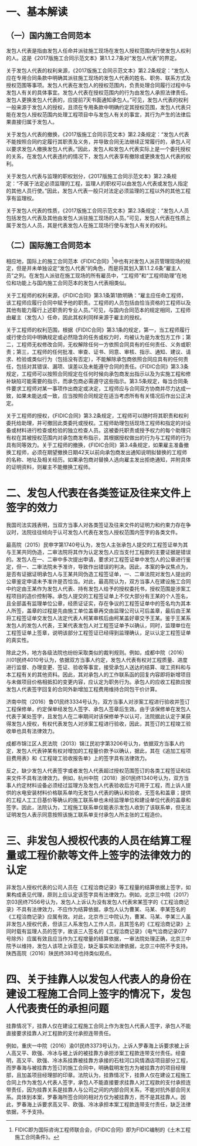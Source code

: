 # 一、基本解读
## （一）国内施工合同范本
发包人代表是指由发包人任命并派驻施工现场在发包人授权范围内行使发包人权利的人。这是《2017版施工合同示范文本》第1.1.2.7条对“发包人代表”的界定。

关于发包人代表的权利来源，《2017版施工合同示范文本》第2.2条规定：“发包人应在专用合同条款中明确其派驻施工现场的发包人代表的姓名、职务、联系方式及授权范围等事项。发包人代表在发包人的授权范围内，负责处理合同履行过程中与发包人有关的具体事宜。发包人代表在授权范围内的行为由发包人承担法律责任。发包人更换发包人代表的，应提前7天书面通知承包人。”可见，发包人代表的权利一般来源于发包人的授权，且须在专用条款中明确约定其授权范围，发包人代表只能在发包人授权范围内处理工程项目中与发包人有关的事宜，其行为产生的法律后果直接归属于发包人。

关于发包人代表的撤换，《2017版施工合同示范文本》第2.2条规定：“发包人代表不能按照合同约定履行其职责及义务，并导致合同无法继续正常履行的，承包人可以要求发包人撤换发包人代表。”因此，发包人和发包人代表实际上是一个委托授权的关系，在发包人代表违约的情况下，发包人代表享有撤除或更换发包人代表的权利。

关于发包人代表与监理的职权划分，《2017版施工合同示范文本》第2.2条规定：“不属于法定必须监理的工程，监理人的职权可以由发包人代表或发包人指定的其他人员行使。”因此，发包人代表一般只对法定必须监理的工程以外的其他工程享有监理权。

关于发包人代表的性质，《2017版施工合同示范文本》第2.3条规定：“发包人人员包括发包人代表及其他由发包人派驻施工现场的人员。”可见，发包人代表在性质上属于发包人人员，其是代表发包人在施工现场行使与发包人有关的权利。
## （二）国际施工合同范本
相应地，国际上的施工合同范本《FIDIC合同》[^1]中也有对发包人派员管理现场的规定，但是并未单独设定“发包人代表”的角色，而是将其划入第1.1.2.6条“雇主人员”之列。在发包人派驻在施工现场的所有雇员中，“工程师”和“工程师助理”在地位和功能上与国内施工合同范本的发包人代表相类似。

[^1]:FIDIC即为国际咨询工程师联合会，《FIDIC合同》即为FIDIC编制的《土木工程施工合同条件》。

关于工程师的权利来源，《FIDIC合同》第3.1条第1款明确：“雇主应任命工程师，该工程师应履行合同中赋予他的职责。工程师的人员包括由恰当资格的工程师以及其他有能力履行上述职责的专业人员。”可见，与国内合同范本的规定相同，工程师由雇主（发包人）任命，因此其权利同样来源于雇主的授权。

关于工程师的权利范围，根据《FIDIC合同》第3.1条的规定，第一，当工程师履行或行使合同中明确规定或必然隐含的任务或权力时，均被认为是为发包方工作；第二，工程师无权修改合同，无权解除任何一方依照合同具有的任何责任、义务或职责；第三，工程师的任何批准、审查、证书、同意、审核、指示、通知、建议、请求、检验或类似行为（包括没有否定），不能解除承包商依照合同应具有的任何责任，包括对其错误、漏项、误差以及未能遵守合同的责任。《FIDIC合同》第3.3条规定，工程师可以按照合同规定在任何时候向承包商发出指示以及为实施工程和修补缺陷可能需要的指示，而承包商必需遵守这些指示。第3.5条规定，每当合同条件要求工程师对某一事项作出商定或决定，工程师应与合同双方协商并尽力达成一致，如果未能达成一致，应当按照合同规定在适当考虑所有有关情况后作出公正决定。

关于工程师的授权，《FIDIC合同》第3.2条规定，工程师可以随时将其职责和权利委托给助理，并可撤回此类委托或授权。工程师助理包括现场工程师和指定的对设备或材料进行检查或检验的独立检查人员。这被委托职责或授予权力的每个助理只有权在其被授权范围内对承包商发布指示，其根据授权做出的行为与工程师的行为具有同等效力。关于工程师的撤换，《FIDIC合同》第3.4条规定，如果雇主准备撤换工程师，必须在期望撤换日期42天以前向承包商发出通知说明拟替换的工程师的名称、地址及相关经历。如果承包商对替换人选向雇主发出拒绝通知，并附具体的证明资料，则雇主不能撤换工程师。
# 二、发包人代表在各类签证及往来文件上签字的效力
我国司法实践表明，当双方当事人对各类签证及往来文件的证明力和约束力存在争议时，法院往往倾向于认可发包人代表在发包人授权范围内签字的各类文件。

最高院（2015）民申字第1740号认为，发包人主张承包人提交的工程签证单为其与王某共同伪造，二审法院将其作为认定发包人应当支付工程款的主要证据是错误的。发包人在一、二审中多次提出申请，要求对工程签证单中发包人的公章进行鉴定，但一、二审法院未予准许，导致作出错误的判决。因此，本案的争议焦点为，是否有证据证明承包人与王某共同伪造工程签证单，一、二审法院对发包人提出的公章鉴定申请未予准许是否恰当。对此，最高院认为，双方当事人在建设施工合同中约定由王某作为发包人代表、持有发包人给予的授权委托书，授权范围是涉案工程项目的造价控制等。承包人提交的工程签证单上不仅大部分有王某的个人签名，且全部盖有监理单位公章，经质证证实，存在争议的工程签证单中的签名均为其本人所签，盖章的过程是先由施工单位盖章再交由监理公司认可后盖章，最后由王某将工程签证单交发包人法定代表人柯某审核后由柯某盖好章交予王某。鉴于王某系发包人的发包人代表，王某代表发包人对工程签证单予以确认，同时，监理单位在工程签证单上签章，说明该部分工程签证已经得到监理确认，足以认定工程签证单的真实性。

除此之外，地方各级法院也纷纷采取类似的裁判规则。例如，成都中院（2016）川01民终4010号认为，依据双方当事人约定，发包人代表有权对工程质量、进度进行监督、办理变更、签证、验收等事宜，接受承包人送达的结算、竣工资料和与本工程有关的其他资料。因此，其对承包人的工作联系函的回复内容即将新增项目与未做项目价格相抵扣的变更内容，应认定为职务行为。承包人的应收工程款应按发包人代表签字回复的合同外新增加工程费用维持合同包干价计算。

济南中院（2016）鲁01民终3334号认为，双方当事人对涉案工程进行验收并签订工程保修单，约定保单经发包人签字、承包人签章后生效。由于该保修单在发包人代表于某处签字，且发包人在二审期间对该保修单予以认可，法院据此认定于某获得发包人授权，有权代表发包人对涉案工程进行验收，因此，其签订的工程竣工验收单也具有法律效力。

成都市锦江区人民法院（2013）锦江民初字第3206号认为，依据双方当事人约定，发包人代表钟某有权对增加的工程量价款予以确认，据此，其在《追加工程项目费用表》和《工程竣工验收报告单》上的签字具有法律效力。

反之，缺少发包人代表签字或者发包人代表超过授权范围签订的各类工程签证和往来文件不具有法律效力。例如，杭州中院（2018）浙01民终1340号认为，双方当事人约定材料设备必须经过监理方及发包人代表验收后方可用于工程，而上诉人提供的水电安装材料价格联系单均无发包人代表的确认和验收，无签名和盖章；提供的工程人工工日基价等确认的施工联系单也未经监理单位和建设单位代表的盖章和签字。因此，法院认为，工程施工联系单仅能表示发包人收到了该联系单，但无法证明发包人表示同意按照该施工联系单支付承包人所主张的工程造价。
# 三、非发包人授权代表的人员在结算工程量或工程价款等文件上签字的法律效力的认定
非发包人授权代表的公司人员在《工程洽商记录》等工程量的结算依据上签字，如果构成表见代理，原则上应认定该签字具有法律效力。例如，北京三中院（2017）京03民终7556号认为，发包人上诉认为没有发包人代表宋某签字的《工程洽商记录》不具有法律效力，不应作为结算依据，承包人认为曹某、马某、李某签名的《工程洽商记录》应属有效。对此，北京市三中院认为，曹某、马某、李某三人虽非发包人授权代表，但该三人系发包人工作人员，且其签名的《工程洽商记录》上同时载有监理人员的签字，故该三人签名的《工程洽商记录》（电气洽商记录077号除外）应属有效且应当作为工程增量的结算依据，一审法院处理正确，北京三中院予以维持，发包人该项上诉意见，缺乏事实和法律依据，北京三中院不予支持。陕西高院（2016）陕民终383号也持类似观点。
# 四、关于挂靠人以发包人代表人的身份在建设工程施工合同上签字的情况下，发包人代表责任的承担问题
挂靠情况下，挂靠人仅在建设工程施工合同上作为发包人代表人签字，承包人不能直接要求挂靠人对工程款的支付承担连带责任。

例如，重庆一中院（2016）渝01民终3373号认为，上诉人罗春海上诉要求被上诉人高又平、欧强、冷冰与被上诉的被挂靠方承担涉案工程款连带支付责任。经查明，高又平、欧强、冷冰系挂靠被挂靠方承接的石柱河口风情酒店项目部分工程，而罗春海与被挂靠方签订的施工合同中，明确载明发包方为被挂靠方的项目经理部，且加盖项目经理部的印章。法院认为，挂靠情况下，挂靠人仅在建设工程施工合同上作为发包人代表人签字，承包人不能直接要求挂靠人对工程款的支付承担连带责任，因为挂靠关系是挂靠人与公司之间的内部合同关系，不能对抗外部合同关系。具体到本案，罗春海所签合同的相对方仅为被挂靠方，而不是其挂靠人。因此，罗春海上诉要求高又平、欧强、冷冰承担本案工程款连带支付责任，缺乏法律依据，不予支持。